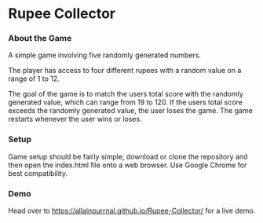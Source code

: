 # Rupee Collector
### About the Game
A simple game involving five randomly generated numbers.

The player has access to four different rupees with a random value on a range of 1 to 12.

The goal of the game is to match the users total score with the randomly generated value, which can range from 19 to 120. If the users total score exceeds the randomly generated value, the user loses the game. The game restarts whenever the user wins or loses.

### Setup
Game setup should be fairly simple, download or clone the repository and then open the index.html file onto a web browser. Use Google Chrome for best compatibility.

### Demo
Head over to https://allainpurrnal.github.io/Rupee-Collector/ for a live demo.
